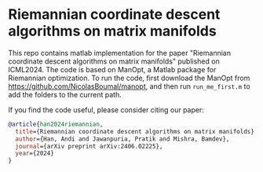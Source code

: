 # Riemannian coordinate descent algorithms on matrix manifolds

This repo contains matlab implementation for the paper "Riemannian coordinate descent algorithms on matrix manifolds" published on ICML2024. The code is based on ManOpt, a Matlab package for Riemannian optimization. To run the code, first download the ManOpt from https://github.com/NicolasBoumal/manopt, and then run `run_me_first.m` to add the folders to the current path.

If you find the code useful, please consider citing our paper:

```bibtex
@article{han2024riemannian,
  title={Riemannian coordinate descent algorithms on matrix manifolds},
  author={Han, Andi and Jawanpuria, Pratik and Mishra, Bamdev},
  journal={arXiv preprint arXiv:2406.02225},
  year={2024}
}
```

